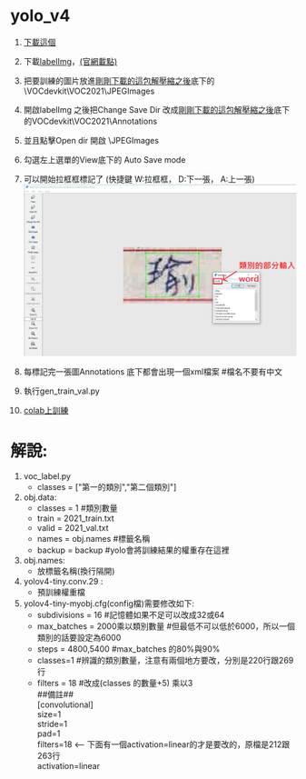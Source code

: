 # yolo_v4

1. [下載這個](https://github.com/a13140120a/yolo_v4/blob/main/train.rar)

2. 下載[labelImg](https://github.com/a13140120a/yolo_v4/blob/main/windows_v1.8.1.rar)，[(官網載點)](https://tzutalin.github.io/labelImg/)
    
3. 把要訓練的圖片放進[剛剛下載的這包解壓縮之後](https://github.com/a13140120a/yolo_v4/blob/main/train.rar)底下的\VOCdevkit\VOC2021\JPEGImages
4. 開啟labelImg 之後把Change Save Dir 改成[剛剛下載的這包解壓縮之後](https://github.com/a13140120a/yolo_v4/blob/main/train.rar)底下的VOCdevkit\VOC2021\Annotations
5. 並且點擊Open dir 開啟 \JPEGImages
6. 勾選左上選單的View底下的 Auto Save mode
7. 可以開始拉框框標記了 (快捷鍵 W:拉框框， D:下一張， A:上一張)
    ![image](https://github.com/a13140120a/yolo_v4/blob/main/teach.PNG)
9. 每標記完一張圖Annotations 底下都會出現一個xml檔案  #檔名不要有中文
10. 執行gen_train_val.py
11. [colab上訓練]([https://github.com/a13140120a/yolo_v4/blob/main/colab_yolov4.ipynb](https://github.com/a13140120a/yolo_v4/blob/main/YOLOV4_Train.ipynb))
# 解說:
1. voc_label.py
    * classes = ["第一的類別","第二個類別"]
2. obj.data:
    * classes = 1  #類別數量
    * train = 2021_train.txt  
    * valid = 2021_val.txt
    * names = obj.names  #標籤名稱
    * backup = backup  #yolo會將訓練結果的權重存在這裡
3. obj.names:
    * 放標籤名稱(換行隔開)   
4. yolov4-tiny.conv.29 :
    * 預訓練權重檔
5. yolov4-tiny-myobj.cfg(config檔)需要修改如下:
    * subdivisions = 16  #記憶體如果不足可以改成32或64
    * max_batches = 2000乘以類別數量    #但最低不可以低於6000，所以一個類別的話要設定為6000
    * steps = 4800,5400   #max_batches 的80%與90%
    * classes=1  #辨識的類別數量，注意有兩個地方要改，分別是220行跟269行
    * filters = 18  #改成(classes 的數量+5) 乘以3   
##備註##  
[convolutional]  
size=1  
stride=1  
pad=1  
filters=18   <-- 下面有一個activation=linear的才是要改的，原檔是212跟263行  
activation=linear  



